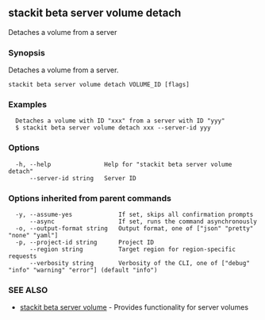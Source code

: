 ## stackit beta server volume detach

Detaches a volume from a server

### Synopsis

Detaches a volume from a server.

```
stackit beta server volume detach VOLUME_ID [flags]
```

### Examples

```
  Detaches a volume with ID "xxx" from a server with ID "yyy"
  $ stackit beta server volume detach xxx --server-id yyy
```

### Options

```
  -h, --help               Help for "stackit beta server volume detach"
      --server-id string   Server ID
```

### Options inherited from parent commands

```
  -y, --assume-yes             If set, skips all confirmation prompts
      --async                  If set, runs the command asynchronously
  -o, --output-format string   Output format, one of ["json" "pretty" "none" "yaml"]
  -p, --project-id string      Project ID
      --region string          Target region for region-specific requests
      --verbosity string       Verbosity of the CLI, one of ["debug" "info" "warning" "error"] (default "info")
```

### SEE ALSO

* [stackit beta server volume](./stackit_beta_server_volume.md)	 - Provides functionality for server volumes

